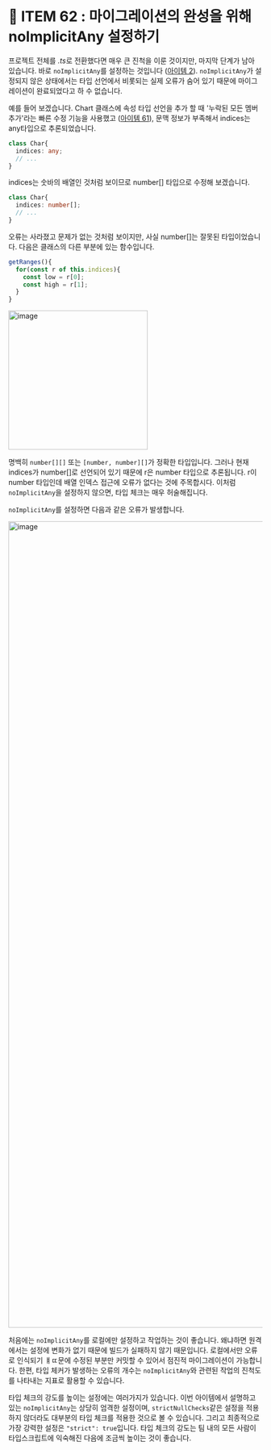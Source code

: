 # 🏁 ITEM 62 : 마이그레이션의 완성을 위해 noImplicitAny 설정하기

프로젝트 전체를 <i>.ts</i>로 전환했다면 매우 큰 진척을 이룬 것이지만, 마지막 단계가 남아 있습니다.
바로 `noImplicitAny`를 설정하는 것입니다 ([아이템 2](https://github.com/Pyotato/effective_typescript/blob/item2/README.md)).
`noImplicitAny`가 설정되지 않은 상태에서는 타입 선언에서 비롯되는 실제 오류가 숨어 있기 때문에 마이그레이션이 완료되었다고 하 수 없습니다.

예를 들어 보겠습니다. 
Chart 클래스에 속성 타입 선언을 추가 할 때 '누락된 모든 멤버 추가'라는 빠른 수정 기능을 사용했고 ([아이템 61](https://github.com/Pyotato/effective_typescript/blob/item61/README.md)), 문맥 정보가 부족해서 indices는 any타입으로 추론되었습니다.

```ts
class Char{
  indices: any;
  // ...
}
```

indices는 숫바의 배열인 것처럼 보이므로 number[] 타입으로 수정해 보겠습니다.

```ts
class Char{
  indices: number[];
  // ...
}
```

오류는 사라졌고 문제가 없는 것처럼 보이지만, 사실 number[]는 잘못된 타입이었습니다.
다음은 클래스의 다른 부분에 있는 함수입니다.

```ts
getRanges(){
  for(const r of this.indices){
    const low = r[0];
    const high = r[1];
  }
}
```

<img width="276" alt="image" src="https://github.com/Pyotato/effective_typescript/assets/102423086/06fb1e70-2f43-4e2f-9c34-6dde224a2a7e"/>

명백히 `number[][]` 또는 `[number, number][]`가 정확한 타입입니다.
그러나 현재 indices가 number[]로 선언되어 있기 때문에 r은 number 타입으로 추론됩니다.
r이 number 타입인데 배열 인덱스 접근에 오류가 없다는 것에 주목합시다.
이처럼 `noImplicitAny`을 설정하지 않으면, 타입 체크는 매우 허술해집니다.

`noImplicitAny`를 설정하면 다음과 같은 오류가 발생합니다.

<img width="1599" alt="image" src="https://github.com/Pyotato/effective_typescript/assets/102423086/f73682fd-dd69-48f1-944b-c368e8671d16"/>

처음에는 `noImplicitAny`를 로컬에만 설정하고 작업하는 것이 좋습니다.
왜냐하면 원격에서는 설정에 변화가 없기 때문에 빌드가 실패하지 않기 때문입니다.
로컬에서만 오류로 인식되기 ㅒㄸ문에 수정된 부분만 커밋할 수 있어서 점진적 마이그레이션이 가능합니다.
한편, 타입 체커가 발생하는 오류의 개수는 `noImplicitAny`와 관련된 작업의 진척도를 나타내는 지표로 활용할 수 있습니다.

타입 체크의 강도를 높이는 설정에는 여러가지가 있습니다.
이번 아이템에서 설명하고 있는 `noImplicitAny`는 상당히 엄격한 설정이며, `strictNullChecks`같은 설정을 적용하지 않더라도 대부분의 타입 체크를 적용한 것으로 볼 수 있습니다.
그리고 최종적으로 가장 강력한 설정은 `"strict": true`입니다. 
타입 체크의 강도는 팀 내의 모든 사람이 타입스크립트에 익숙해진 다음에 조금씩 높이는 것이 좋습니다.

